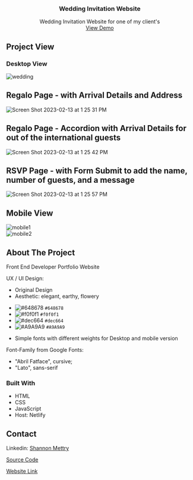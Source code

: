 
<!-- PROJECT-->
<br />
<div align="center">
  <a href="https://oliviaymarcos.netlify.app/">
  </a>

  <h3 align="center">Wedding Invitation Website</h3>

  <p align="center">
    Wedding Invitation Website for one of my client's
    <br />
    <a href="https://oliviaymarcos.netlify.app/">View Demo</a>
  </p>
</div>





<!-- Project View -->
## Project View
<h3>Desktop View</h3>

![wedding](https://user-images.githubusercontent.com/61018008/218456914-1356cb91-ebf0-48cb-a670-c962ca060b7a.png)
## Regalo Page - with Arrival Details and Address
![Screen Shot 2023-02-13 at 1 25 31 PM](https://user-images.githubusercontent.com/61018008/218457193-25d8ab18-b15a-4cae-a233-179af1f2528b.png)
## Regalo Page - Accordion with Arrival Details for out of the international guests
![Screen Shot 2023-02-13 at 1 25 42 PM](https://user-images.githubusercontent.com/61018008/218457209-c9940baf-3370-477e-b7df-42a850616e77.png)
## RSVP Page - with Form Submit to add the name, number of guests, and a message
![Screen Shot 2023-02-13 at 1 25 57 PM](https://user-images.githubusercontent.com/61018008/218457247-67ef9afa-ac54-4858-adca-00d2a4e4be6c.png)

## Mobile View
![mobile1](https://user-images.githubusercontent.com/61018008/218458343-6e9bbae9-9ed1-4d40-b797-03cd132f05f4.png)<br>
![mobile2](https://user-images.githubusercontent.com/61018008/218458347-fe002482-4455-409b-bccc-4e2ab429c093.png)


<!-- ABOUT THE PROJECT -->
## About The Project
Front End Developer Portfolio Website

UX / UI Design:
* Original Design
* Aesthetic: elegant, earthy, flowery
- ![#648678](https://placehold.co/15x15/648678/648678.png) `#648678`
- ![#f0f0f1](https://placehold.co/15x15/f0f0f1/f0f0f1.png) `#f0f0f1`
- ![#dec664](https://placehold.co/15x15/dec664/dec664.png) `#dec664`
- ![#A9A9A9](https://placehold.co/15x15/A9A9A9/A9A9A9.png) `#A9A9A9`
* Simple fonts with different weights for Desktop and mobile version

Font-Family from Google Fonts: 
* "Abril Fatface", cursive;
* "Lato", sans-serif



### Built With

* HTML
* CSS
* JavaScript
* Host: Netlify




<!-- CONTACT -->
## Contact

Linkedin: <a href="https://www.linkedin.com/in/shannon-mettry/">Shannon Mettry</a>

<a href="https://github.com/ShannonIanthe/Portfolio"> Source Code </a>

<a href="https://shannon-mettry.vercel.app/">Website Link</a>




